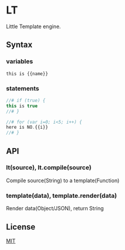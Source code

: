 # LT

Little Template engine.


## Syntax

### variables

`this is {{name}}`

### statements

```js
//# if (true) {
this is true
//# }

//# for (var i=0; i<5; i++) {
here is NO.{{i}}
//# }
```

API
---

### lt(source), lt.compile(source)

Compile source(String) to a template(Function)


### template(data), template.render(data)

Render data(Object/JSON), return String


License
-------

[MIT](https://github.com/rhyzx/lt/blob/master/LICENSE "License")

